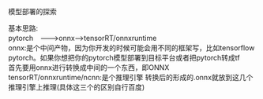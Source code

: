 模型部署的探索<br/>

基本思路:<br>
pytorch　--->onnx-->tensorRT/onnxruntime<br>
onnx:是个中间产物，因为你开发的时候可能会用不同的框架写，比如tensorflow pytorch。如果你想把你的pytorch模型部署到目标平台或者把pytorch转成tf<br/>
首先要用onnx进行转换成中间的一个东西，即ONNX<br/>
tensorRT/onnxruntime/ncnn:是个推理引擎 转换后的形成的.onnx就放到这几个推理引擎上推理(具体这三个的区别自行百度)